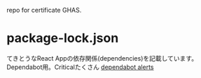 repo for certificate GHAS.

# package-lock.json
てきとうなReact Appの依存関係(dependencies)を記載しています。
Dependabot用。Criticalたくさん
[dependabot alerts](https://github.com/a-shinba/certificate-ghas/security/dependabot)
